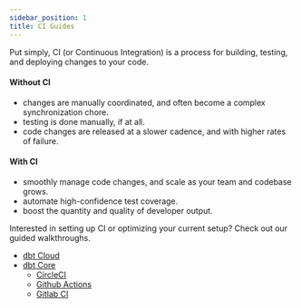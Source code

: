 ```yaml
---
sidebar_position: 1
title: CI Guides
---
```


Put simply, CI (or Continuous Integration) is a process for building, testing, and deploying changes to your code.

#### Without CI
* changes are manually coordinated, and often become a complex synchronization chore.
* testing is done manually, if at all.
* code changes are released at a slower cadence, and with higher rates of failure.

#### With CI
* smoothly manage code changes, and scale as your team and codebase grows.
* automate high-confidence test coverage.
* boost the quantity and quality of developer output.

Interested in setting up CI or optimizing your current setup? Check out our guided walkthroughs.
* [dbt Cloud](ci_guides/dbt_cloud.md)
* [dbt Core](ci_guides/dbt_core.md)
    * [CircleCI](ci_guides/dbt_core/circleci.md)
    * [Github Actions](ci_guides/dbt_core/github_actions.md)
    * [Gitlab CI](ci_guides/dbt_core/gitlab_ci.md)